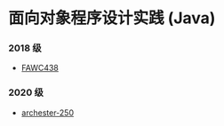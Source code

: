 # 面向对象程序设计实践 (Java)

### 2018 级

* [FAWC438](https://github.com/FAWC438/Java-Course-Design)

### 2020 级

* [archester-250](https://github.com/archester-250/BigHomework)
